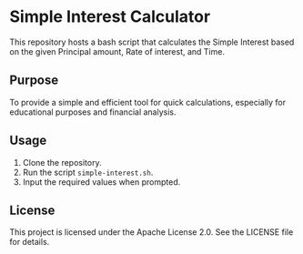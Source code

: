 # Simple Interest Calculator

This repository hosts a bash script that calculates the Simple Interest based on the given Principal amount, Rate of interest, and Time. 

## Purpose
To provide a simple and efficient tool for quick calculations, especially for educational purposes and financial analysis.

## Usage
1. Clone the repository.
2. Run the script `simple-interest.sh`.
3. Input the required values when prompted.

## License
This project is licensed under the Apache License 2.0. See the LICENSE file for details.
